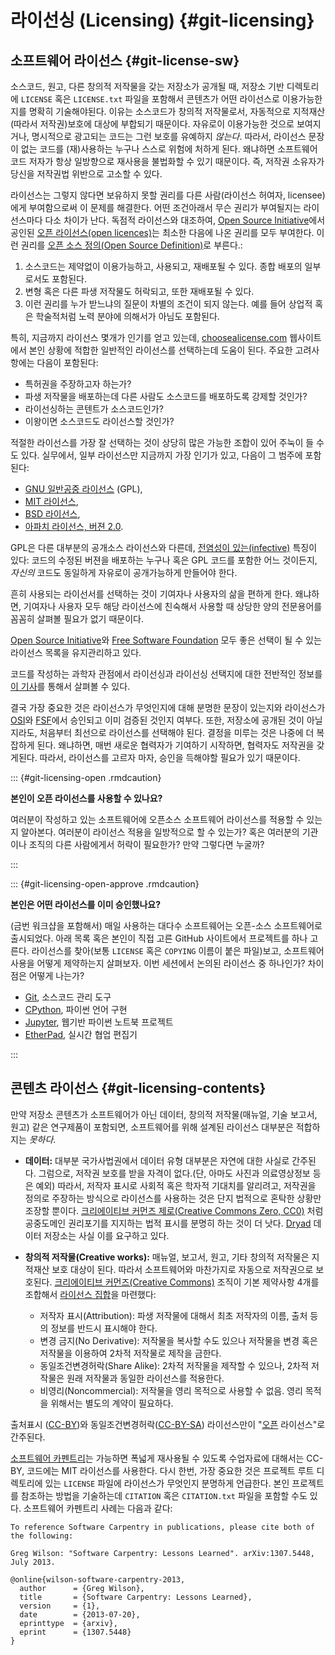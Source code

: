 
# 라이선싱 (Licensing) {#git-licensing}

## 소프트웨어 라이선스 {#git-license-sw}

소스코드, 원고, 다른 창의적 저작물을 갖는 저장소가 공개될 때,
저장소 기반 디렉토리에 `LICENSE` 혹은 `LICENSE.txt` 파일을 포함해서 콘텐츠가 어떤 라이선스로 이용가능한지를 명확히 기술해야된다.
이유는 소스코드가 창의적 저작물로서, 자동적으로 지적재산(따라서 저작권)보호에 대상에 부합되기 때문이다. 
자유로이 이용가능한 것으로 보여지거나, 명시적으로 광고되는 코드는 그런 보호를 유예하지 *않는다*. 
따라서, 라이선스 문장이 없는 코드를 (재)사용하는 누구나 스스로 위험에 처하게 된다. 
왜냐하면 소프트웨어 코드 저자가 항상 일방향으로 재사용을 불법화할 수 있기 때문이다.
즉, 저작권 소유자가 당신을 저작권법 위반으로 고소할 수 있다.


라이선스는 그렇지 않다면 보유하지 못할 권리를 다른 사람(라이선스 허여자, licensee)에게 부여함으로써 이 문제를 해결한다.
어떤 조건아래서 무슨 권리가 부여될지는 라이선스마다 다소 차이가 난다.
독점적 라이선스와 대조하여, [Open Source Initiative](http://opensource.org/)에서 공인된 
[오픈 라이선스(open licences)](http://opensource.org/licenses/alphabetical)는 최소한 다음에 나온 권리를 모두 부여한다. 
이런 권리를 [오픈 소스 정의(Open Source Definition)](http://opensource.org/osd)로 부른다.:

1. 소스코드는 제약없이 이용가능하고, 사용되고, 재배포될 수 있다.
   종합 배포의 일부로서도 포함된다.
2. 변형 혹은 다른 파생 저작물도 허락되고, 또한 재배포될 수 있다.
3. 이런 권리를 누가 받느냐의 질문이 차별의 조건이 되지 않는다.
   예를 들어 상업적 혹은 학술적처럼 노력 분야에 의해서가 아님도 포함된다.

특히, 지금까지 라이선스 몇개가 인기를 얻고 있는데, 
[choosealicense.com](https://choosealicense.com/) 웹사이트에서 본인 상황에 적합한 
일반적인 라이선스를 선택하는데 도움이 된다. 주요한 고려사항에는 다음이 포함된다:

* 특허권을 주장하고자 하는가?
* 파생 저작물을 배포하는데 다른 사람도 소스코드를 배포하도록 강제할 것인가?
* 라이선싱하는 콘텐트가 소스코드인가?
* 이왕이면 소스코드도 라이선스할 것인가?

적절한 라이선스를 가장 잘 선택하는 것이 상당히 많은 가능한 조합이 있어 주눅이 들 수도 있다. 
실무에서, 일부 라이선스만 지금까지 가장 인기가 있고, 다음이 그 범주에 포함된다:

* [GNU 일반공중 라이선스](http://opensource.org/licenses/GPL-3.0)
  (GPL),
* [MIT 라이선스](http://opensource.org/licenses/MIT),
* [BSD 라이선스](http://opensource.org/licenses/BSD-2-Clause),
* [아파치 라이선스, 버젼 2.0](http://opensource.org/licenses/Apache-2.0).

GPL은 다른 대부분의 공개소스 라이선스와 다른데, 
[전염성이 있는(infective)](http://swcarpentry.github.io/git-novice/reference.html#infective) 특징이 있다: 코드의 수정된 버젼을 배포하는 누구나 혹은 GPL 코드를 포함한 어느 것이든지, *자신의* 코드도 동일하게 자유로이 공개가능하게 만들어야 한다.

흔히 사용되는 라이선서를 선택하는 것이 기여자나 사용자의 삶을 편하게 한다.
왜냐하면, 기여자나 사용자 모두 해당 라이선스에 친숙해서 사용할 때 상당한 양의 전문용어를 
꼼꼼히 살펴볼 필요가 없기 때문이다.

[Open Source Initiative](https://opensource.org/licenses)와 [Free Software Foundation](https://www.gnu.org/licenses/license-list.html) 모두 
좋은 선택이 될 수 있는 라이선스 목록을 유지관리하고 있다.

코드를 작성하는 과학자 관점에서 라이선싱과 라이선싱 선택지에 대한 전반적인 정보를 
[이 기사][software-licensing]를 통해서 살펴볼 수 있다.

결국 가장 중요한 것은 라이선스가 무엇인지에 대해 분명한 문장이 있는지와 라이선스가 [OSI](http://opensource.org)와 [FSF](https://www.gnu.org/licenses/license-list.html)에서 승인되고 이미 검증된 것인지 여부다.
또한, 저장소에 공개된 것이 아닐지라도, 
처음부터 최선으로 라이선스를 선택해야 된다.
결정을 미루는 것은 나중에 더 복잡하게 된다.
왜냐하면, 매번 새로운 협력자가 기여하기 시작하면, 협력자도 저작권을 갖게된다.
따라서, 라이선스를 고르자 마자, 승인을 득해야할 필요가 있기 때문이다.

::: {#git-licensing-open .rmdcaution}

**본인이 오픈 라이선스를 사용할 수 있나요?**

여러분이 작성하고 있는 소프트웨어에 오픈소스 소프트웨어 라이선스를 적용할 수 있는지 알아본다.
여러분이 라이선스 적용을 일방적으로 할 수 있는가? 
혹은 여러분의 기관이나 조직의 다른 사람에게서 허락이 필요한가? 
만약 그렇다면 누굴까?

:::

::: {#git-licensing-open-approve .rmdcaution}

**본인은 어떤 라이선스를 이미 승인했나요?**

(금번 워크샵을 포함해서) 매일 사용하는 대다수 소프트웨어는 오픈-소스 소프트웨어로 
출시되었다. 
아래 목록 혹은 본인이 직접 고른 GitHub 사이트에서 프로젝트를 하나 고른다.
라이선스를 찾아(보통 `LICENSE` 혹은 `COPYING` 이름이 붙은 파일)보고, 
소프트웨어 사용을 어떻게 제약하는지 살펴보자.
이번 세션에서 논의된 라이선스 중 하나인가? 
차이점은 어떻게 나는가?

- [Git](https://github.com/git/git), 소스코드 관리 도구
- [CPython](https://github.com/python/cpython), 파이썬 언어 구현 
- [Jupyter](https://github.com/jupyter), 웹기반 파이썬 노트북 프로젝트
- [EtherPad](https://github.com/ether/etherpad-lite), 실시간 협업 편집기

:::

[software-licensing]: https://doi.org/10.1371/journal.pcbi.1002598

## 콘텐츠 라이선스 {#git-licensing-contents}

만약 저장소 콘텐츠가 소프트웨어가 아닌 데이터, 창의적 저작물(매뉴얼, 기술 보고서, 원고) 같은 연구제품이 포함되면,
소프트웨어를 위해 설계된 라이선스 대부분은 적합하지는 *못하다*.

* **데이터:** 대부분 국가사법권에서 데이터 유형 대부분은 자연에 대한 사실로 간주된다. 
  그럼으로, 저작권 보호를 받을 자격이 없다.(단, 아마도 사진과 의료영상정보 등은 예외)
  따라서, 저작자 표시로 사회적 혹은 학자적 기대치를 알리려고, 저작권을 정의로 주장하는 방식으로 라이선스를 사용하는 것은 단지 법적으로 혼탁한 상황만 조장할 뿐이다. 
  [크리에이티브 커먼즈 제로(Creative Commons Zero, CC0)](https://creativecommons.org/publicdomain/zero/1.0/) 처럼 공중도메인 권리포기를 지지하는 법적 표시를 분명히 하는 것이 더 낫다. [Dryad](http://datadryad.org) 데이터 저장소는 사실 이를 요구하고 있다.

* **창의적 저작물(Creative works):** 매뉴얼, 보고서, 원고, 기타 창의적 저작물은 지적재산 보호 대상이 된다. 따라서 소프트웨어와 마찬가지로 자동으로 저작권으로 보호된다. [크리에이티브 커먼즈(Creative Commons)](http://creativecommons.org/) 조직이 기본 제약사항 4개를 조합해서 [라이선스 집합](http://creativecommons.org/licenses/)을 마련했다:

    *   저작자 표시(Attribution): 파생 저작물에 대해서 최초 저작자의 이름, 출처 등의 정보를 반드시 표시해야 한다.
    *   변경 금지(No Derivative): 저작물을 복사할 수도 있으나 저작물을 변경 혹은 저작물을 이용하여 2차적 저작물로 제작을 금한다.
    *   동일조건변경허락(Share Alike): 2차적 저작물을 제작할 수 있으나, 2차적 저작물은 원래 저작물과 동일한 라이선스를 적용한다.
    *   비영리(Noncommercial): 저작물을 영리 목적으로 사용할 수 없음. 영리 목적을 위해서는 별도의 계약이 필요하다.  
  

출처표시 ([CC-BY](http://creativecommons.org/licenses/by/4.0/))와 동일조건변경허락([CC-BY-SA](http://creativecommons.org/licenses/by-sa/4.0/)) 라이선스만이 "[오픈](http://opendefinition.org/) 라이선스"로 간주된다.

[소프트웨어 카펜트리](http://software-carpentry.org/license.html)는 가능하면 폭넓게 재사용될 수 있도록 수업자료에 대해서는 CC-BY, 코드에는 MIT 라이선스를 사용한다. 
다시 한번, 가장 중요한 것은 프로젝트 루트 디렉토리에 있는 `LICENSE` 파일에 라이선스가 무엇인지 분명하게 언급한다.
본인 프로젝트를 참조하는 방법을 기술하는데 `CITATION` 혹은 `CITATION.txt` 파일을 포함할 수도 있다. 소프트웨어 카펜트리 사례는 다음과 같다:


```
To reference Software Carpentry in publications, please cite both of the following:

Greg Wilson: "Software Carpentry: Lessons Learned". arXiv:1307.5448, July 2013.

@online{wilson-software-carpentry-2013,
  author      = {Greg Wilson},
  title       = {Software Carpentry: Lessons Learned},
  version     = {1},
  date        = {2013-07-20},
  eprinttype  = {arxiv},
  eprint      = {1307.5448}
}
```
  
  
  
